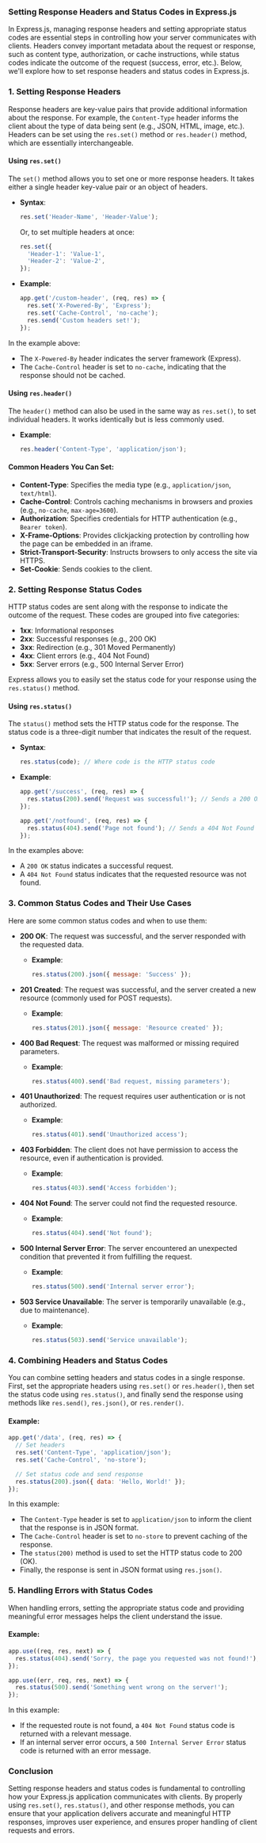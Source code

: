 ### **Setting Response Headers and Status Codes in Express.js**

In Express.js, managing response headers and setting appropriate status codes are essential steps in controlling how your server communicates with clients. Headers convey important metadata about the request or response, such as content type, authorization, or cache instructions, while status codes indicate the outcome of the request (success, error, etc.). Below, we'll explore how to set response headers and status codes in Express.js.

### **1. Setting Response Headers**

Response headers are key-value pairs that provide additional information about the response. For example, the `Content-Type` header informs the client about the type of data being sent (e.g., JSON, HTML, image, etc.). Headers can be set using the `res.set()` method or `res.header()` method, which are essentially interchangeable.

#### **Using `res.set()`**
The `set()` method allows you to set one or more response headers. It takes either a single header key-value pair or an object of headers.

- **Syntax**: 
  ```javascript
  res.set('Header-Name', 'Header-Value');
  ```
  Or, to set multiple headers at once:
  ```javascript
  res.set({
    'Header-1': 'Value-1',
    'Header-2': 'Value-2',
  });
  ```

- **Example**:
  ```javascript
  app.get('/custom-header', (req, res) => {
    res.set('X-Powered-By', 'Express');
    res.set('Cache-Control', 'no-cache');
    res.send('Custom headers set!');
  });
  ```

In the example above:
- The `X-Powered-By` header indicates the server framework (Express).
- The `Cache-Control` header is set to `no-cache`, indicating that the response should not be cached.

#### **Using `res.header()`**
The `header()` method can also be used in the same way as `res.set()`, to set individual headers. It works identically but is less commonly used.

- **Example**:
  ```javascript
  res.header('Content-Type', 'application/json');
  ```

#### **Common Headers You Can Set:**
- **Content-Type**: Specifies the media type (e.g., `application/json`, `text/html`).
- **Cache-Control**: Controls caching mechanisms in browsers and proxies (e.g., `no-cache`, `max-age=3600`).
- **Authorization**: Specifies credentials for HTTP authentication (e.g., `Bearer token`).
- **X-Frame-Options**: Provides clickjacking protection by controlling how the page can be embedded in an iframe.
- **Strict-Transport-Security**: Instructs browsers to only access the site via HTTPS.
- **Set-Cookie**: Sends cookies to the client.

### **2. Setting Response Status Codes**

HTTP status codes are sent along with the response to indicate the outcome of the request. These codes are grouped into five categories:
- **1xx**: Informational responses
- **2xx**: Successful responses (e.g., 200 OK)
- **3xx**: Redirection (e.g., 301 Moved Permanently)
- **4xx**: Client errors (e.g., 404 Not Found)
- **5xx**: Server errors (e.g., 500 Internal Server Error)

Express allows you to easily set the status code for your response using the `res.status()` method.

#### **Using `res.status()`**
The `status()` method sets the HTTP status code for the response. The status code is a three-digit number that indicates the result of the request.

- **Syntax**:
  ```javascript
  res.status(code); // Where code is the HTTP status code
  ```

- **Example**:
  ```javascript
  app.get('/success', (req, res) => {
    res.status(200).send('Request was successful!'); // Sends a 200 OK response
  });

  app.get('/notfound', (req, res) => {
    res.status(404).send('Page not found'); // Sends a 404 Not Found response
  });
  ```

In the examples above:
- A `200 OK` status indicates a successful request.
- A `404 Not Found` status indicates that the requested resource was not found.

### **3. Common Status Codes and Their Use Cases**

Here are some common status codes and when to use them:

- **200 OK**: The request was successful, and the server responded with the requested data.
  - **Example**: 
    ```javascript
    res.status(200).json({ message: 'Success' });
    ```

- **201 Created**: The request was successful, and the server created a new resource (commonly used for POST requests).
  - **Example**:
    ```javascript
    res.status(201).json({ message: 'Resource created' });
    ```

- **400 Bad Request**: The request was malformed or missing required parameters.
  - **Example**:
    ```javascript
    res.status(400).send('Bad request, missing parameters');
    ```

- **401 Unauthorized**: The request requires user authentication or is not authorized.
  - **Example**:
    ```javascript
    res.status(401).send('Unauthorized access');
    ```

- **403 Forbidden**: The client does not have permission to access the resource, even if authentication is provided.
  - **Example**:
    ```javascript
    res.status(403).send('Access forbidden');
    ```

- **404 Not Found**: The server could not find the requested resource.
  - **Example**:
    ```javascript
    res.status(404).send('Not found');
    ```

- **500 Internal Server Error**: The server encountered an unexpected condition that prevented it from fulfilling the request.
  - **Example**:
    ```javascript
    res.status(500).send('Internal server error');
    ```

- **503 Service Unavailable**: The server is temporarily unavailable (e.g., due to maintenance).
  - **Example**:
    ```javascript
    res.status(503).send('Service unavailable');
    ```

### **4. Combining Headers and Status Codes**

You can combine setting headers and status codes in a single response. First, set the appropriate headers using `res.set()` or `res.header()`, then set the status code using `res.status()`, and finally send the response using methods like `res.send()`, `res.json()`, or `res.render()`.

#### **Example**:
```javascript
app.get('/data', (req, res) => {
  // Set headers
  res.set('Content-Type', 'application/json');
  res.set('Cache-Control', 'no-store');

  // Set status code and send response
  res.status(200).json({ data: 'Hello, World!' });
});
```

In this example:
- The `Content-Type` header is set to `application/json` to inform the client that the response is in JSON format.
- The `Cache-Control` header is set to `no-store` to prevent caching of the response.
- The `status(200)` method is used to set the HTTP status code to 200 (OK).
- Finally, the response is sent in JSON format using `res.json()`.

### **5. Handling Errors with Status Codes**

When handling errors, setting the appropriate status code and providing meaningful error messages helps the client understand the issue.

#### **Example**:
```javascript
app.use((req, res, next) => {
  res.status(404).send('Sorry, the page you requested was not found!');
});

app.use((err, req, res, next) => {
  res.status(500).send('Something went wrong on the server!');
});
```

In this example:
- If the requested route is not found, a `404 Not Found` status code is returned with a relevant message.
- If an internal server error occurs, a `500 Internal Server Error` status code is returned with an error message.

### **Conclusion**

Setting response headers and status codes is fundamental to controlling how your Express.js application communicates with clients. By properly using `res.set()`, `res.status()`, and other response methods, you can ensure that your application delivers accurate and meaningful HTTP responses, improves user experience, and ensures proper handling of client requests and errors.